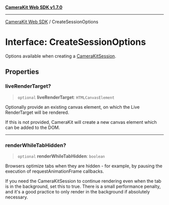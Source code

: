 [**CameraKit Web SDK v1.7.0**](../README.md)

***

[CameraKit Web SDK](../globals.md) / CreateSessionOptions

# Interface: CreateSessionOptions

Options available when creating a [CameraKitSession](../classes/CameraKitSession.md).

## Properties

### liveRenderTarget?

> `optional` **liveRenderTarget**: `HTMLCanvasElement`

Optionally provide an existing canvas element, on which the Live RenderTarget will be rendered.

If this is not provided, CameraKit will create a new canvas element which can be added to the DOM.

***

### renderWhileTabHidden?

> `optional` **renderWhileTabHidden**: `boolean`

Browsers optimize tabs when they are hidden - for example, by pausing the execution of requestAnimationFrame
callbacks.

If you need the CameraKitSession to continue rendering even when the tab is in the background, set this to true.
There is a small performance penalty, and it's a good practice to only render in the background if absolutely
necessary.
